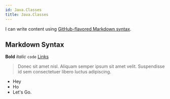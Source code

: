 ```yaml
---
id: Java.Classes
title: Java.Classes
---
```


I can write content using [GitHub-flavored Markdown syntax](https://github.github.com/gfm/).

## Markdown Syntax

**Bold** _italic_ `code` [Links](#url)

> Donec sit amet nisl. Aliquam semper ipsum sit amet velit. Suspendisse
> id sem consectetuer libero luctus adipiscing.

* Hey
* Ho
* Let's Go.
